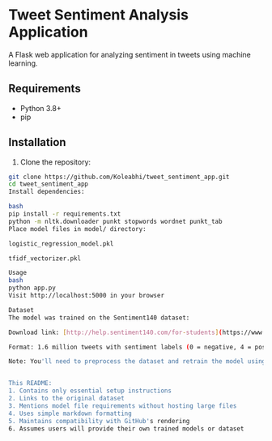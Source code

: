 # Tweet Sentiment Analysis Application

A Flask web application for analyzing sentiment in tweets using machine learning.

## Requirements
- Python 3.8+
- pip

## Installation
1. Clone the repository:
```bash
git clone https://github.com/Koleabhi/tweet_sentiment_app.git
cd tweet_sentiment_app
Install dependencies:

bash
pip install -r requirements.txt
python -m nltk.downloader punkt stopwords wordnet punkt_tab
Place model files in model/ directory:

logistic_regression_model.pkl

tfidf_vectorizer.pkl

Usage
bash
python app.py
Visit http://localhost:5000 in your browser

Dataset
The model was trained on the Sentiment140 dataset:

Download link: [http://help.sentiment140.com/for-students](https://www.kaggle.com/datasets/kazanova/sentiment140)

Format: 1.6 million tweets with sentiment labels (0 = negative, 4 = positive)

Note: You'll need to preprocess the dataset and retrain the model using the data_modeling.ipynb notebook if you want to use custom training data.


This README:
1. Contains only essential setup instructions
2. Links to the original dataset
3. Mentions model file requirements without hosting large files
4. Uses simple markdown formatting
5. Maintains compatibility with GitHub's rendering
6. Assumes users will provide their own trained models or dataset


